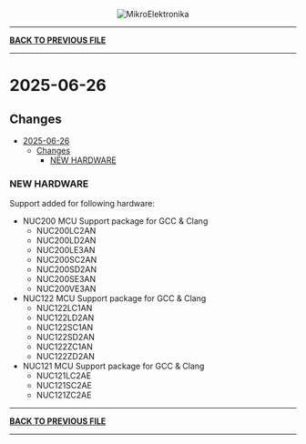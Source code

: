 <p align="center">
  <img src="http://www.mikroe.com/img/designs/beta/logo_small.png?raw=true" alt="MikroElektronika"/>
</p>

---

**[BACK TO PREVIOUS FILE](../changelog.md)**

---

# 2025-06-26

## Changes

- [2025-06-26](#2025-06-26)
  - [Changes](#changes)
    - [NEW HARDWARE](#new-hardware)

### NEW HARDWARE

Support added for following hardware:

+ NUC200 MCU Support package for GCC & Clang
  + NUC200LC2AN
  + NUC200LD2AN
  + NUC200LE3AN
  + NUC200SC2AN
  + NUC200SD2AN
  + NUC200SE3AN
  + NUC200VE3AN
+ NUC122 MCU Support package for GCC & Clang
  + NUC122LC1AN
  + NUC122LD2AN
  + NUC122SC1AN
  + NUC122SD2AN
  + NUC122ZC1AN
  + NUC122ZD2AN
+ NUC121 MCU Support package for GCC & Clang
  + NUC121LC2AE
  + NUC121SC2AE
  + NUC121ZC2AE

---

**[BACK TO PREVIOUS FILE](../changelog.md)**

---

